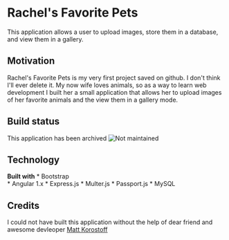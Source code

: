 # Rachel's Favorite Pets

This application allows a user to upload images, store them in a database, and view them in a gallery.

## Motivation

Rachel's Favorite Pets is my very first project saved on github. I don't think I'll ever delete it. My now wife loves animals, so as a way to learn web development I built her a small application that allows her to upload images of her favorite animals and the view them in a gallery mode. 

## Build status

This application has been archived ![Not maintained](https://img.shields.io/maintenance/no/2015?style=for-the-badge)

## Technology

**Built with**
    * Bootstrap   
    * Angular 1.x
    * Express.js
    * Multer.js
    * Passport.js
    * MySQL

## Credits

I could not have built this application without the help of dear friend and awesome devleoper [Matt Korostoff](https://github.com/MKorostoff)